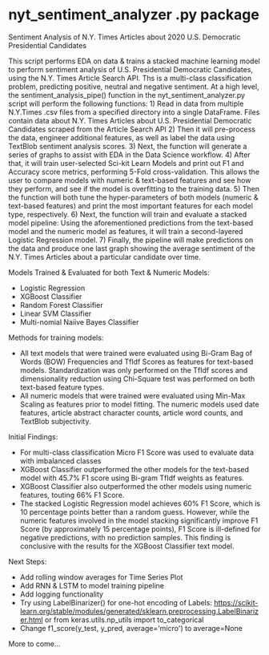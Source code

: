 # nyt_sentiment_analyzer .py package
Sentiment Analysis of N.Y. Times Articles about 2020 U.S. Democratic Presidential Candidates

This script performs EDA on data & trains a stacked machine learning model to perform sentiment analysis of U.S. Presidential Democratic Candidates, 
using the N.Y. Times Article Search API. Ths is a multi-class classification problem, predicting positive, neutral and negative sentiment.
At a high level, the sentiment_analysis_pipe() function in the nyt_sentiment_analyzer.py script will perform the following functions:
    1) Read in data from multiple N.Y.Times .csv files from a specified directory into a single DataFrame.
        Files contain data about N.Y. Times Articles about U.S. Presidential Democratic Candidates scraped from the Article Search API 
    2) Then it will pre-process the data, engineer additional features, as well as label the data using TextBlob sentiment analysis scores.
    3) Next, the function will generate a series of graphs to assist with EDA in the Data Science workflow.
    4) After that, it will train user-selected Sci-kit Learn Models and print out F1 and Accuracy score metrics, performing 5-Fold cross-validation.
        This allows the user to compare models with numeric & text-based features and see how they perform, and see if the model is overfitting to the training data.
    5) Then the function will both tune the hyper-parameters of both models (numeric & text-based features) and print the most important features for each model type, respectively.
    6) Next, the function will train and evaluate a stacked model pipeline: 
        Using the aforementioned predictions from the text-based model and the numeric model as features, it will train a second-layered Logistic Regression model.
    7) Finally, the pipeline will make predictions on the data and produce one last graph showing the average sentiment of the N.Y. Times Articles 
        about a particular candidate over time.

Models Trained & Evaluated for both Text & Numeric Models:
- Logistic Regression
- XGBoost Classifier
- Random Forest Classifier
- Linear SVM Classifier
- Multi-nomial Naiive Bayes Classifier

Methods for training models:
- All text models that were trained were evaluated using Bi-Gram Bag of Words (BOW) Frequencies and TfIdf Scores as features for text-based models. 
    Standardization was only performed on the TfIdf scores and dimensionality reduction using Chi-Square test was performed on both text-based feature types.
- All numeric models that were trained were evaluated using Min-Max Scaling as features prior to model fitting. 
    The numeric models used date features, article abstract character counts, article word counts, and TextBlob subjectivity. 

Initial Findings:
- For multi-class classification Micro F1 Score was used to evaluate data with imbalanced classes   
- XGBoost Classifier outperformed the other models for the text-based model with 45.7% F1 score using Bi-gram TfIdf weights as features.   
- XGBoost Classifier also outperformed the other models using numeric features, touting 66% F1 Score.       
- The stacked Logistic Regression model achieves 60% F1 Score, which is 10 percentage points better than a random guess. 
    However, while the numeric features involved in the model stacking significantly improve F1 Score (by approximately 15 percentage points), 
    F1 Score is ill-defined for negative predictions, with no prediction samples. 
    This finding is conclusive with the results for the XGBoost Classifier text model. 
 
Next Steps:
 - Add rolling window averages for Time Series Plot
 - Add RNN & LSTM to model training pipeline
 - Add logging functionality
 - Try using LabelBinarizer() for one-hot encoding of Labels: https://scikit-learn.org/stable/modules/generated/sklearn.preprocessing.LabelBinarizer.html
    or from keras.utils.np_utils import to_categorical
 - Change f1_score(y_test, y_pred, average='micro') to average=None
    
 More to come...